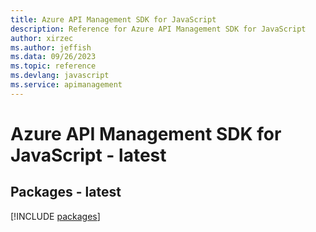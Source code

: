 ```yaml
---
title: Azure API Management SDK for JavaScript
description: Reference for Azure API Management SDK for JavaScript
author: xirzec
ms.author: jeffish
ms.data: 09/26/2023
ms.topic: reference
ms.devlang: javascript
ms.service: apimanagement
---
```

# Azure API Management SDK for JavaScript - latest
## Packages - latest
[!INCLUDE [packages](api-management-index.md)]